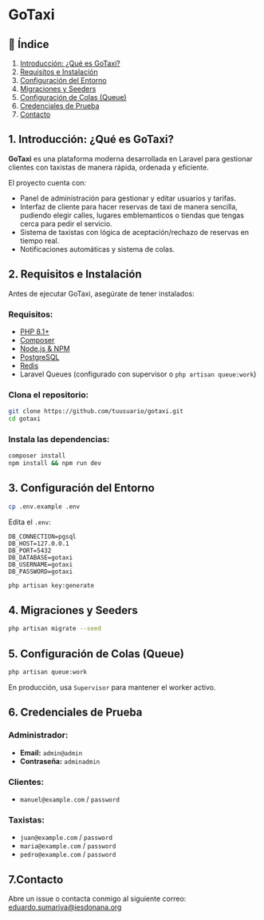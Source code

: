 # GoTaxi

## 🧾 Índice
1. [Introducción: ¿Qué es GoTaxi?](#-introducción-qué-es-gotaxi)
2. [Requisitos e Instalación](#️-requisitos-e-instalación)
3. [Configuración del Entorno](#-configuración-del-entorno)
4. [Migraciones y Seeders](#️-migraciones-y-seeders)
5. [Configuración de Colas (Queue)](#-configuración-de-colas-queue)
6. [Credenciales de Prueba](#-credenciales-de-prueba)
7. [Contacto](#-contacto)

## 1. Introducción: ¿Qué es GoTaxi?

**GoTaxi** es una plataforma moderna desarrollada en Laravel para gestionar clientes con taxistas de manera rápida, ordenada y eficiente.

El proyecto cuenta con:
- Panel de administración para gestionar y editar usuarios y tarifas.
- Interfaz de cliente para hacer reservas de taxi de manera sencilla, pudiendo elegir calles, lugares emblemanticos o tiendas que tengas cerca para pedir el servicio.
- Sistema de taxistas con lógica de aceptación/rechazo de reservas en tiempo real.
- Notificaciones automáticas y sistema de colas.

## 2. Requisitos e Instalación

Antes de ejecutar GoTaxi, asegúrate de tener instalados:

### Requisitos:
- [PHP 8.1+](https://www.php.net/)
- [Composer](https://getcomposer.org/)
- [Node.js & NPM](https://nodejs.org/)
- [PostgreSQL](https://www.postgresql.org/)
- [Redis](https://redis.io/)
- Laravel Queues (configurado con supervisor o `php artisan queue:work`)

### Clona el repositorio:
```bash
git clone https://github.com/tuusuario/gotaxi.git
cd gotaxi
```

### Instala las dependencias:
```bash
composer install
npm install && npm run dev
```

## 3. Configuración del Entorno

```bash
cp .env.example .env
```

Edita el `.env`:
```env
DB_CONNECTION=pgsql
DB_HOST=127.0.0.1
DB_PORT=5432
DB_DATABASE=gotaxi
DB_USERNAME=gotaxi
DB_PASSWORD=gotaxi
```

```bash
php artisan key:generate
```

## 4. Migraciones y Seeders

```bash
php artisan migrate --seed
```

## 5. Configuración de Colas (Queue)

```bash
php artisan queue:work
```

En producción, usa `Supervisor` para mantener el worker activo.

## 6. Credenciales de Prueba

### Administrador:
- **Email:** `admin@admin`
- **Contraseña:** `adminadmin`

### Clientes:
- `manuel@example.com` / `password`

### Taxistas:
- `juan@example.com` / `password`
- `maria@example.com` / `password`
- `pedro@example.com` / `password`

## 7.Contacto

Abre un issue o contacta conmigo al siguiente correo: eduardo.sumariva@iesdonana.org
